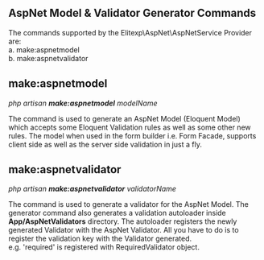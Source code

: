 ## AspNet Model & Validator Generator Commands

The commands supported by the Elitexp\AspNet\AspNetService Provider are:<br/>
a. make:aspnetmodel <br/>
b. make:aspnetvalidator <br/>

## make:aspnetmodel
<i>php artisan <b>make:aspnetmodel</b> modelName</i>

The command is used to generate an AspNet Model (Eloquent Model) which accepts some Eloquent Validation rules as well as some other new rules. The model when used in the form builder i.e. Form Facade, supports client side as well as the server side validation in just a fly.

## make:aspnetvalidator
<i>php artisan <b>make:aspnetvalidator</b> validatorName</i>

The command is used to generate a validator for the AspNet Model. The generator command also generates a validation autoloader inside <b>App/AspNetValidators</b> directory. The autoloader registers the newly generated Validator with the AspNet Validator. All you have to do is to register the validation key with the Validator generated. <br/>
e.g. 'required' is registered with RequiredValidator object.
